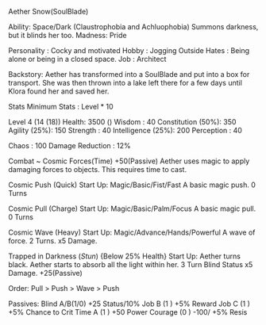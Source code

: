 Aether Snow(SoulBlade)
			
Ability: 	Space/Dark (Claustrophobia and Achluophobia) 
Summons darkness, but it blinds her too.
Madness: 	Pride

Personality	: Cocky and motivated
Hobby		: Jogging Outside
Hates		: Being alone or being in a closed space.
Job 		: Architect



Backstory:
Aether has transformed into a SoulBlade and put into a box for transport. She was then thrown into a lake left there for a few days until Klora found her and saved her.



Stats
Minimum Stats : Level * 10

Level 4 (14 (18))
Health: 3500 ()
Wisdom 	 	      : 40
Constitution (50%): 350
Agility 	 (25%): 150
Strength 		  : 40
Intelligence (25%): 200
Perception 	 	  : 40

Chaos			  : 100
Damage Reduction  : 12%



Combat ~ Cosmic Forces(Time) +50(Passive)
Aether uses magic to apply damaging forces to objects. This requires time to cast.


Cosmic Push (Quick)
Start Up: Magic/Basic/Fist/Fast
A basic magic push. 0 Turns

Cosmic Pull (Charge)
Start Up: Magic/Basic/Palm/Focus
A basic magic pull. 0 Turns

Cosmic Wave (Heavy)
Start Up: Magic/Advance/Hands/Powerful
A wave of force. 2 Turns.
x5 Damage.

Trapped in Darkness (*Stun*) {Below 25% Health}
Start Up: Aether turns black.
Aether starts to absorb all the light within her. 3 Turn
Blind Status
x5 Damage.
+25(Passive)

Order: Pull > Push > Wave > Push



Passives:
Blind A/B(1/0) +25 Status/10%
Job B    (1 ) +5% Reward
Job C    (1 ) +5% Chance to Crit
Time A   (1 ) +50 Power
Courage  (0 ) -100/ +5% Resis